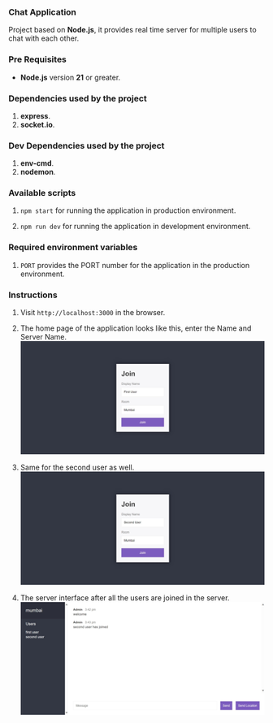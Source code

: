 ### Chat Application

Project based on **Node.js**, it provides real time server for multiple users to chat with each other.

### Pre Requisites

- **Node.js** version **21** or greater.

### Dependencies used by the project

1. **express**.
2. **socket.io**.

### Dev Dependencies used by the project

1. **env-cmd**.
2. **nodemon**.

### Available scripts

1. `npm start` for running the application in production environment.

2. `npm run dev` for running the application in development environment.

### Required environment variables

1. `PORT` provides the PORT number for the application in the production environment.

### Instructions

1. Visit `http://localhost:3000` in the browser.

2. The home page of the application looks like this, enter the Name and Server Name. ![Home-Page](./public/instructions/1.jpeg)

3. Same for the second user as well. ![Home-Page](./public/instructions/2.jpeg)

4. The server interface after all the users are joined in the server. ![Server-Page](./public/instructions/3.jpeg)
